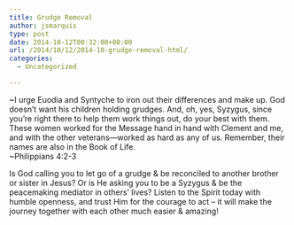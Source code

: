 ```yaml
---
title: Grudge Removal
author: jsmarquis
type: post
date: 2014-10-12T00:32:00+00:00
url: /2014/10/12/2014-10-grudge-removal-html/
categories:
  - Uncategorized

---
```

~I urge Euodia and Syntyche to iron out their differences and make up. God doesn’t want his children holding grudges. And, oh, yes, Syzygus, since you’re right there to help them work things out, do your best with them. These women worked for the Message hand in hand with Clement and me, and with the other veterans—worked as hard as any of us. Remember, their names are also in the Book of Life.  
~Philippians 4:2-3

Is God calling you to let go of a grudge & be reconciled to another brother or sister in Jesus? Or is He asking you to be a Syzygus & be the peacemaking mediator in others&#8217; lives? Listen to the Spirit today with humble openness, and trust Him for the courage to act &#8211; it will make the journey together with each other much easier & amazing!